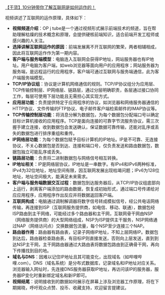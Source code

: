 [【干货】10分钟带你了解互联网是如何运作的！](https://www.bilibili.com/video/BV1Rz4y197Jd/?share_source=copy_web&vd_source=9c1e19a73fa7bd23bb37aa8d7467d862)


视频讲述了互联网的运作原理，具体如下：
- **视频频道介绍**：OP j tube是一个通过视频形式展示前端技术的频道，旨在帮助理解枯燥的技术概念和原理，会提供硬核前端知识，适合前端开发工程师或感兴趣的人关注。
- **选择讲解互联网运作的原因**：前端发展离不开互联网的繁荣，两者相辅相成，因此将互联网运作作为第一期内容。
- **客户端与服务端模型**：电脑连入互联网会获得IP地址，网站服务器也有IP地址。用户电脑为客户端，如web浏览器等面向用户的应用程序；网站服务器为服务端，是远程运行的应用程序，客户端可通过互联网与服务端通信，此为客户端服务端模型。
- **TCP/IP协议组**：协议是计算机网络通信的规则。TCP/IP协议组分为应用层、TCP传输控制层、IP网络层、链路层，通过分层明确职责，各层通过接口协同工作，每层可使用下层功能且无需担心其实现方式。
- **应用层功能**：负责提供特定于应用程序的协议，如浏览器和网络服务器通信的HTTP协议、文件传输的FTP协议、电子邮件客户端检索邮件的IMAP协议等。
- **TCP传输控制层功能**：将消息分解为数据包，为每个数据包分配端口号以确定目标计算机接收的应用程序。TCP是面向连接的可靠字节流服务协议，需三次握手建立连接，收到数据包会发送确认，保证数据可靠传输，还能对乱序或丢失的数据包进行排序重组和重传。
- **IP网络层功能**：为每个数据包赋予目标计算机的IP地址。IP是不可靠、无连接协议，不关心数据包是否到达、连接和端口号，仅负责发送和路由数据包，数据包独立可能乱序或丢失。
- **链路层功能**：负责将二进制数据包与网络信号相互转换。
- **IP地址相关**：IP是网络层协议，IP地址是一串数字。有IPv4和IPv6两种标准，IPv4为32位地址，地址空间有限，因互联网发展出现枯竭问题；IPv6为128位地址，地址空间极大，能满足未来需求。
- **客户端与服务端数据交互过程**：数据包到达服务器后，从TCP/IP协议组底部向上运行，剥离客户端添加的路由数据，恢复成初始形式，通过端口号传递给对应应用程序，应用程序作出反应并将数据返回客户端。
- **互联网构成**：电脑通过调制解调器将数字信号转成模拟信号，经公共电话网络传输，再连接到ISP（互联网服务提供商，如电信、移动、联通），数据包经ISP路由到主干网络，可能经过多个路由器和主干网，互联网骨干网由NSP（网络服务提供商）的大型网络组成，NSP为ISP提供主干服务，NSP网络通过NAP（网络访问点）交换数据包流量，每个NSP至少连接三个NAP。
- **路由器作用**：路由器有路由表，记录子网络IP地址，不知上层网络IP。数据包到达后，路由器检查路由表，有目标IP则直接发送，否则向上层发送，直到到达NSP主干网，主干网路由器通过大路由表将数据包路由到正确骨干网，再向下传播找到目的地。
- **域名与DNS**：因难以记住IP地址且其可能变化，出现域名（如哔哩哔哩.com）。DNS（域名系统）是分布式数据库，记录域名和IP地址对应关系。浏览器输入网址时，先连接DNS服务器获取IP地址，再访问该IP的服务器，服务器IP变化时重新绑定域名和新IP即可。
- **视频结尾**：说明接收到的数据如何展示在屏幕上涉及浏览器工作原理，将在下期揭晓，呼吁观众点赞、投币、收藏支持，欢迎留言提建议。